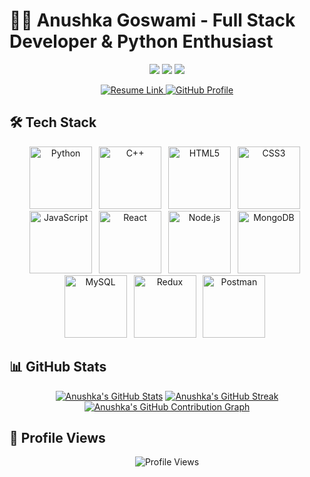 # 👩‍💻 Anushka Goswami - Full Stack Developer & Python Enthusiast

<p align="center">
  <img src="https://img.shields.io/badge/Location-Siliguri,%20India-%234caf50?style=flat-square" />
  <img src="https://img.shields.io/badge/University-Tezpur%20University-%23ff7043?style=flat-square" />
  <img src="https://img.shields.io/badge/Contact-anushka.goswami2520%40gmail.com-%23f06292?style=flat-square" />
</p>

<p align="center">
  <a href="https://drive.google.com/file/d/1Z_Gmnv-cof0UP9xRGwq9u1Omb31sLG_5/view?usp=sharing">
    <img src="https://img.shields.io/badge/Resume-Download-%23007acc?style=flat-square&logo=google-drive" alt="Resume Link">
  </a>
  <a href="https://github.com/goswamiAnushka">
    <img src="https://img.shields.io/badge/GitHub-Profile-%23f4511e?style=flat-square&logo=github" alt="GitHub Profile">
  </a>
</p>

## 🛠️ Tech Stack

<p align="center">
  <a href="https://www.python.org/" target="_blank" rel="noreferrer"><img src="https://img.shields.io/badge/Python-%23ffe066.svg?style=for-the-badge&logo=python&logoColor=blue" width="100" alt="Python" /></a>&ensp;
  <a href="https://en.wikipedia.org/wiki/C%2B%2B" target="_blank" rel="noreferrer"><img src="https://img.shields.io/badge/C++-%2343a047.svg?style=for-the-badge&logo=cplusplus&logoColor=blue" width="100" alt="C++" /></a>&ensp;
  <a href="https://developer.mozilla.org/en-US/docs/Glossary/HTML5" target="_blank" rel="noreferrer"><img src="https://img.shields.io/badge/HTML5-%23d32f2f.svg?style=for-the-badge&logo=html5&logoColor=white" width="100" alt="HTML5" /></a>&ensp;
  <a href="https://developer.mozilla.org/en-US/docs/Web/CSS" target="_blank" rel="noreferrer"><img src="https://img.shields.io/badge/CSS3-%230064b1.svg?style=for-the-badge&logo=css3&logoColor=white" width="100" alt="CSS3" /></a>&ensp;
  <a href="https://www.javascript.com/" target="_blank" rel="noreferrer"><img src="https://img.shields.io/badge/JavaScript-%23ffeb3b.svg?style=for-the-badge&logo=javascript&logoColor=black" width="100" alt="JavaScript" /></a>&ensp;
  <a href="https://react.dev/" target="_blank" rel="noreferrer"><img src="https://img.shields.io/badge/React-%234caf50.svg?style=for-the-badge&logo=react&logoColor=61dafb" width="100" alt="React" /></a>&ensp;
  <a href="https://nodejs.org/" target="_blank" rel="noreferrer"><img src="https://img.shields.io/badge/Node.js-%23007acc.svg?style=for-the-badge&logo=node.js&logoColor=white" width="100" alt="Node.js" /></a>&ensp;
  <a href="https://www.mongodb.com/" target="_blank" rel="noreferrer"><img src="https://img.shields.io/badge/MongoDB-%23f4511e.svg?style=for-the-badge&logo=mongodb&logoColor=green" width="100" alt="MongoDB" /></a>&ensp;
  <a href="https://www.mysql.com/" target="_blank" rel="noreferrer"><img src="https://img.shields.io/badge/MySQL-%234caf50.svg?style=for-the-badge&logo=mysql&logoColor=white" width="100" alt="MySQL" /></a>&ensp;
  <a href="https://redux.js.org/" target="_blank" rel="noreferrer"><img src="https://img.shields.io/badge/Redux-%23d32f2f.svg?style=for-the-badge&logo=redux&logoColor=white" width="100" alt="Redux" /></a>&ensp;
  <a href="https://www.postman.com/" target="_blank" rel="noreferrer"><img src="https://img.shields.io/badge/Postman-%23ff7043.svg?style=for-the-badge&logo=postman&logoColor=white" width="100" alt="Postman" /></a>&ensp;
</p>

## 📊 GitHub Stats

<p align="center">
  <a href="#"><img src="https://github-readme-stats.vercel.app/api?username=goswamiAnushka&show_icons=true&count_private=true&theme=radical&hide_border=true&custom_title=Anushka's%20GitHub%20Stats" alt="Anushka's GitHub Stats" /></a>
  <a href="#"><img src="http://github-readme-streak-stats.herokuapp.com?user=goswamiAnushka&theme=radical&hide_border=true&date_format=M%20j%5B%2C%20Y%5D" alt="Anushka's GitHub Streak" /></a>
  <a href="#"><img src="https://github-readme-activity-graph.vercel.app/graph?username=goswamiAnushka&theme=radical&hide_border=true&area=true&custom_title=Anushka's%20Contribution%20Graph" alt="Anushka's GitHub Contribution Graph" /></a>
</p>

## 🌟 Profile Views

<p align="center">
  <img src="https://komarev.com/ghpvc/?username=goswamiAnushaka&style=for-the-badge&color=red" alt="Profile Views" />
</p>
